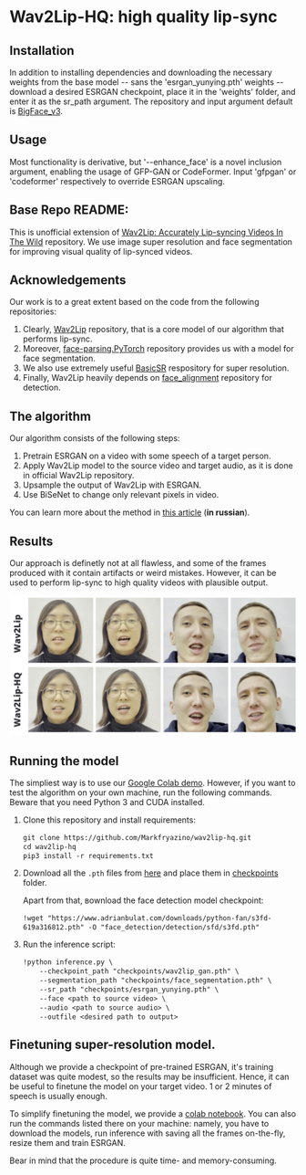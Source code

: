 # Wav2Lip-HQ: high quality lip-sync

## Installation
In addition to installing dependencies and downloading the necessary weights from the base model -- sans the 'esrgan_yunying.pth' weights -- download a desired ESRGAN checkpoint, place it in the 'weights' folder, and enter it as the sr_path argument. The repository and input argument default is [BigFace_v3](https://1drv.ms/u/s!Aip-EMByJHY27CHg3-1Uue5KgbtK?e=6k0COU).

## Usage
Most functionality is derivative, but '--enhance_face' is a novel inclusion argument, enabling the usage of GFP-GAN or CodeFormer. Input 'gfpgan' or 'codeformer' respectively to override ESRGAN upscaling.

## Base Repo README:
This is unofficial extension of [Wav2Lip: Accurately Lip-syncing Videos In The Wild](https://github.com/Rudrabha/Wav2Lip) repository. We use image super resolution and face segmentation for improving visual quality of lip-synced videos.

## Acknowledgements
Our work is to a great extent based on the code from the following repositories:

1. Clearly, [Wav2Lip](https://github.com/Rudrabha/Wav2Lip) repository, that is a core model of our algorithm that performs lip-sync.
1. Moreover, [face-parsing.PyTorch](https://github.com/zllrunning/face-parsing.PyTorch.git) repository provides us with a model for face segmentation.
1. We also use extremely useful [BasicSR](https://github.com/xinntao/BasicSR.git) respository for super resolution.
1. Finally, Wav2Lip heavily depends on [face_alignment](https://github.com/1adrianb/face-alignment) repository for detection.

## The algorithm
Our algorithm consists of the following steps:

1. Pretrain ESRGAN on a video with some speech of a target person.
1. Apply Wav2Lip model to the source video and target audio, as it is done in official Wav2Lip repository.
1. Upsample the output of Wav2Lip with ESRGAN.
1. Use BiSeNet to change only relevant pixels in video.

You can learn more about the method in [this article](https://drive.google.com/file/d/1ptTFVNc1v9kzr-V3OK8DJEywziVMKh68/view?usp=sharing) (**in russian**).

## Results
Our approach is definetly not at all flawless, and some of the frames produced with it contain artifacts or weird mistakes. However, it can be used to perform lip-sync to high quality videos with plausible output.

![comparison](./images/comparison.png)

## Running the model

The simpliest way is to use our [Google Colab demo](https://colab.research.google.com/drive/1bwgV-31JLNFTKCVDnJtTbP4brOUV1xaL?usp=sharing). However, if you want to test the algorithm on your own machine, run the following commands. Beware that you need Python 3 and CUDA installed.

1. Clone this repository and install requirements:
    ```
    git clone https://github.com/Markfryazino/wav2lip-hq.git
    cd wav2lip-hq
    pip3 install -r requirements.txt
    ```
1. Download all the `.pth` files from [here](https://drive.google.com/file/d/1aB-jqBikcZPJnFrJXWUEpvF2RFCuerSe/view?usp=sharing) and place them in [checkpoints](checkpoints/) folder. 

    Apart from that, вownload the face detection model checkpoint:
    ```
    !wget "https://www.adrianbulat.com/downloads/python-fan/s3fd-619a316812.pth" -O "face_detection/detection/sfd/s3fd.pth"
    ```
1. Run the inference script:
    ```
    !python inference.py \
        --checkpoint_path "checkpoints/wav2lip_gan.pth" \
        --segmentation_path "checkpoints/face_segmentation.pth" \
        --sr_path "checkpoints/esrgan_yunying.pth" \
        --face <path to source video> \
        --audio <path to source audio> \
        --outfile <desired path to output>
    ```

## Finetuning super-resolution model.

Although we provide a checkpoint of pre-trained ESRGAN, it's training dataset was quite modest, so the results may be insufficient. Hence, it can be useful to finetune the model on your target video. 1 or 2 minutes of speech is usually enough.

To simplify finetuning the model, we provide a [colab notebook](https://colab.research.google.com/drive/1IUGYn-fMRbjH2IyYoAn5VKSzEkaXyP2s?usp=sharing). You can also run the commands listed there on your machine: namely, you have to download the models, run inference with saving all the frames on-the-fly, resize them and train ESRGAN.

Bear in mind that the procedure is quite time- and memory-consuming.
